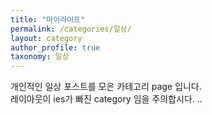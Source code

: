 ```yaml
---
title: "마이라이프"
permalink: /categories/일상/
layout: category
author_profile: true
taxonomy: 일상
---
```


개인적인 일상 포스트를 모은 카테고리 page 입니다.  
레이아웃이 ies가 빠진 category 임을 주의합시다.
..
